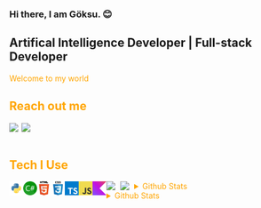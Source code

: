 
### Hi there, I am Göksu. :blush:

## Artifical Intelligence Developer | Full-stack Developer

<font color ="orange" > Welcome to my world 

## Reach out me

[<img width="22" src="https://unpkg.com/simple-icons@v7/icons/linkedin.svg" align="left" />][linkedin]
[<img width="22" src="https://unpkg.com/simple-icons@v7/icons/youtube.svg" align="left" />][youtube]
<br />
<br />

## Tech I Use

<img src="https://raw.githubusercontent.com/github/explore/80688e429a7d4ef2fca1e82350fe8e3517d3494d/topics/python/python.png" width="25" high="25" align="left" >

<img src="https://raw.githubusercontent.com/github/explore/80688e429a7d4ef2fca1e82350fe8e3517d3494d/topics/csharp/csharp.png" width="25" high="25" align="left" >

<img src="https://raw.githubusercontent.com/github/explore/80688e429a7d4ef2fca1e82350fe8e3517d3494d/topics/html/html.png" width="25" high="25" align="left" >

<img src="https://raw.githubusercontent.com/github/explore/80688e429a7d4ef2fca1e82350fe8e3517d3494d/topics/css/css.png" width="25" high="25" align="left" >

<img src="https://raw.githubusercontent.com/github/explore/80688e429a7d4ef2fca1e82350fe8e3517d3494d/topics/typescript/typescript.png" width="25" high="25" align="left" >

<img src="https://raw.githubusercontent.com/github/explore/80688e429a7d4ef2fca1e82350fe8e3517d3494d/topics/javascript/javascript.png" width="25" high="25" align="left" >

<img src="https://raw.githubusercontent.com/github/explore/80688e429a7d4ef2fca1e82350fe8e3517d3494d/topics/kotlin/kotlin.png" width="25" high="25" align="left" >

<img src="https://cdn.icon-icons.com/icons2/2817/PNG/512/ai_artificial_intelligence_chip_technology_cpu_icon_179503.png" width="25" high="25" align="left" >

<img src="https://cdn-icons-png.flaticon.com/512/2641/2641196.png" width="25" high="25" align="left" >


<details>
<summary> Github Stats </summary>
<img src="https://github-readme-stats.vercel.app/api?username=goksucalikoglu&theme=gruvbox" >
</details>

<details>
<summary> Github Stats </summary>
<img src="https://github-readme-stats.vercel.app/api/top-langs/?username=goksucalikoglu&layout=compact" >
</details>



[youtube]: https://www.youtube.com/channel/UChBuUTGrpUzLmJDXO_JD5dg
[linkedin]: https://www.linkedin.com/in/g%C3%B6ksu-%C3%A7al%C4%B1ko%C4%9Flu-81753a197/
